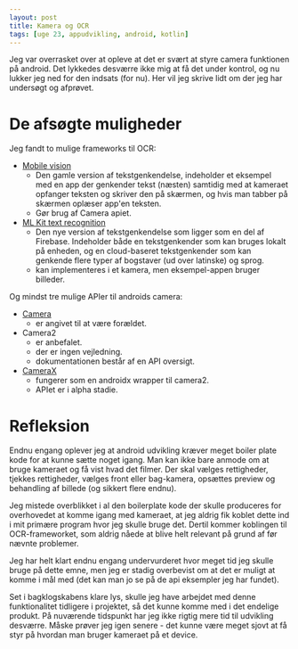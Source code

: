 ```yaml
---
layout: post
title: Kamera og OCR
tags: [uge 23, appudvikling, android, kotlin]
---
```


Jeg var overrasket over at opleve at det er svært at styre camera funktionen på android. Det lykkedes desværre ikke mig at få det under kontrol, og nu lukker jeg ned for den indsats (for nu). Her vil jeg skrive lidt om der jeg har undersøgt og afprøvet.

# De afsøgte muligheder
Jeg fandt to mulige frameworks til OCR:
- [Mobile vision](https://codelabs.developers.google.com/codelabs/mobile-vision-ocr/#0)
  - Den gamle version af tekstgenkendelse, indeholder et eksempel med en app der genkender tekst (næsten) samtidig med at kameraet opfanger teksten og skriver den på skærmen, og hvis man tabber på skærmen oplæser app'en teksten.
  - Gør brug af Camera apiet.
- [ML Kit text recognition](https://developers.google.com/ml-kit/vision/text-recognition/)
  - Den nye version af tekstgenkendelse som ligger som en del af Firebase. Indeholder både en tekstgenkender som kan bruges lokalt på enheden, og en cloud-baseret tekstgenkender som kan genkende flere typer af bogstaver (ud over latinske) og sprog.
  - kan implementeres i et kamera, men eksempel-appen bruger billeder.

Og mindst tre mulige APIer til androids camera:
- [Camera](https://developer.android.com/training/camera/) 
  - er angivet til at være forældet.
- Camera2
  - er anbefalet.
  - der er ingen vejledning.
  - dokumentationen består af en API oversigt.
- [CameraX](https://developer.android.com/training/camerax/) 
  - fungerer som en androidx wrapper til camera2.
  - APIet er i alpha stadie.
  
# Refleksion
Endnu engang oplever jeg at android udvikling kræver meget boiler plate kode for at kunne sætte noget igang. Man kan ikke bare anmode om at bruge kameraet og få vist hvad det filmer. Der skal vælges rettigheder, tjekkes rettigheder, vælges front eller bag-kamera, opsættes preview og behandling af billede (og sikkert flere endnu). 

Jeg mistede overblikket i al den boilerplate kode der skulle produceres for overhovedet at komme igang med kameraet, at jeg aldrig fik koblet dette ind i mit primære program hvor jeg skulle bruge det. Dertil kommer koblingen til OCR-frameworket, som aldrig nåede at blive helt relevant på grund af før nævnte problemer. 

Jeg har helt klart endnu engang undervurderet hvor meget tid jeg skulle bruge på dette emne, men jeg er stadig overbevist om at det er muligt at komme i mål med (det kan man jo se på de api eksempler jeg har fundet).

Set i bagklogskabens klare lys, skulle jeg have arbejdet med denne funktionalitet tidligere i projektet, så det kunne komme med i det endelige produkt. På nuværende tidspunkt har jeg ikke rigtig mere tid til udvikling desværre. Måske prøver jeg igen senere - det kunne være meget sjovt at få styr på hvordan man bruger kameraet på et device.
